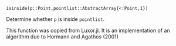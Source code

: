```
isinside(p::Point,pointlist::AbstractArray{<:Point,1})
```

Determine whether `p` is inside `pointlist`.

This function was copied from Luxor.jl. It is an implementation of an algorithm due to Hormann and Agathos (2001)
